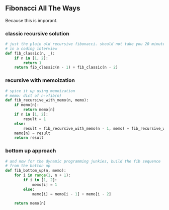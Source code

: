 ## Fibonacci All The Ways

Because this is imporant. 

### classic recursive solution
```python
# just the plain old recursive fibonacci. should not take you 20 minutes
# in a coding interview
def fib_classic(n, _):
    if n in [1, 2]:
        return 1
    return fib_classic(n - 1) + fib_classic(n - 2)
```

### recursive with memoization
```python
# spice it up using memoization
# memo: dict of n->fib(n)
def fib_recursive_with_memo(n, memo):
    if memo[n]:
        return memo[n]
    if n in [1, 2]:
        result = 1
    else:
        result = fib_recursive_with_memo(n - 1, memo) + fib_recursive_with_memo(n - 2, memo)
    memo[n] = result
    return result
```


### bottom up approach
```python
# and now for the dynamic programming junkies, build the fib sequence
# from the botton up 
def fib_bottom_up(n, memo):
    for i in range(1, n + 1):
        if i in [1, 2]:
            memo[i] = 1
        else:
            memo[i] = memo[i - 1] + memo[i - 2]

    return memo[n]
```

